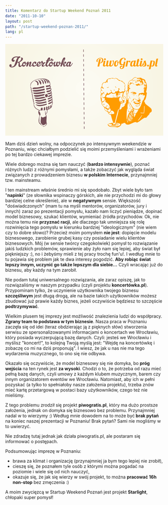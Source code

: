 ```yaml
---
title: Komentarz do Startup Weekend Poznań 2011
date: "2011-10-10"
layout: post
path: "/startup-weekend-poznan-2011/"
lang: pl
---
```


![nasze loga](./swpoz-01.png)

Mam dziś dzień wolny, na odpoczynek po intensywnym weekendzie w  Poznaniu, więc chciałbym podzielić się moimi przemyśleniami i wrażeniami  po tej bardzo ciekawej imprezie.

Wiele dobrego można się tam  nauczyć (<strong>bardzo intensywnie</strong>), poznać różnych ludzi z różnymi pomysłami, a  także zobaczyć jak wygląda świat związanych z prowadzeniem biznesu <strong>w  polskim Internecie</strong>, przynajmniej tzw. mainsteamu.

I ten mainstream  właśnie średnio mi się spodobało. Zbyt wiele było tam "<strong>napinki</strong>" (ze  słownika wspinaczy górskich, ale nie przychodzi mi do głowy bardziej  celne określenie), ale w <strong>negatywnym</strong> sensie. Większość "doświadczonych"  (mam tu na myśli mentorów, organizatorów, jury i innych) zaraz po  prezentacji pomysłu, kazało nam liczyć pieniądze, dopinać model  biznesowy, szukać klientów, wymieniać źródła przychodów. Ok, nie można  temu nie <strong>przyznać racji</strong>, ale dlaczego tak umniejsza się rolę rozwinięcia  tego pomysłu w kierunku bardziej "ideologicznym" (nie wiem czy to dobre  słowo)? Przecież moim pomysłem <strong>nie jest</strong>:  dopięcie modelu biznesowego, zarobienie grubej kasy czy posiadanie  wielu klientów biznesowych. Mój (w sensie twórcy czegokolwiek) pomysł to  rozwiązanie jakiś ludzkich problemów, sprawienie aby żyło nam się  lepiej, aby świat był piękniejszy :), no i żebyśmy mieli z tej pracy trochę fun'u!. I według mnie to tu pojawia się  problem jak te dwa interesy pogodzić. <strong>Aby robiąc świat lepszy innym,  uczynić go także lepszym dla siebie...</strong> Czyli wracając już do biznesu,  aby każdy na tym zarobił.

Nie podam tutaj uniwersalnego  rozwiązania, ale zaraz opiszę, jak to rozwiązaliśmy w naszym przypadku  (czyli projektu <strong>koncertówka.pl</strong>). Przypominam tylko, że uczynienie  użytkownika twojego biznesu <strong>szczęśliwym</strong> jest długą drogą, ale na bazie  takich użytkowników możesz zbudować już prawie każdy biznes, jeżeli  oczywiście będziesz to szczęście <strong>podtrzymywać</strong>.

Wielkim plusem tej  imprezy jest możliwość znalezienia ludzi do współpracy. <strong>Zgrany team to  podstawa w tym biznesie</strong>. Nasza praca w Poznaniu zaczęła się od idei  (teraz obdzierając ją z pięknych słów) stworzenia serwisu ze  spersonalizowanymi informacjami o koncertach we Wrocławiu, który posiada  wyczerpującą bazę danych. Czyli: jesteś we Wrocławiu i myślisz  "koncert!", to kolejną Twoją myślą jest: "Wejdę na koncertówkę i zobaczę  co mi na dziś proponują". I wiesz, że jak u nas nie ma tego wydarzenia  muzycznego, to ono się nie odbywa.

Okazało się oczywiście, że model  biznesowy się nie domyka, bo <strong>próg wejścia</strong> na ten rynek jest <strong>za wysoki</strong>.  Chodzi o to, że potrzeba od razu mieć pełną bazę danych, czyli umowy z  każdym klubem muzycznym, barem czy innym organizatorem eventów we  Wrocławiu. Natomiast, aby ich w pełni pozyskać (a tylko to spełniałoby  nasze założenia projektu), trzeba znów mieć kartę przetargową w postaci  bazy użytkowników, czego też nie mieliśmy.

Z tego problemu zrodził  się projekt <strong>piwogratis.pl</strong>, który ma dużo prostsze założenia, jednak on  domyka się biznesowo bez problemu. Przynajmniej nadal w to wierzymy :)  Według mnie dowodem na to może być<strong> brak pytań</strong> na koniec naszej  prezentacji w Poznaniu! Brak pytań? Sami nie mogliśmy w to uwierzyć.

Nie zdradzę tutaj jednak jak działa piwogratis.pl, ale postaram się informować o postępach.

Podsumowując imprezę w Poznaniu:

- brawa za klimat i organizację (przynajmniej ja bym tego lepiej nie zrobił),
- cieszę się, że poznałem tyle osób z którymi można pogadać na poziomie i wiele się od nich nauczyć,
- okazuje się, że jak się wierzy w swój projekt, to można <strong>pracować 16h non-stop</strong> bez zmęczenia :)

A moim zwycięzcą w Startup Weekend Poznań jest projekt <strong>Starlight</strong>, chłopaki super pomysł!
